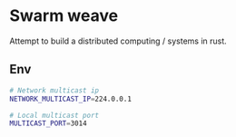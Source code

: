 # Swarm weave

Attempt to build a distributed computing / systems in rust.

## Env

```bash
# Network multicast ip
NETWORK_MULTICAST_IP=224.0.0.1

# Local multicast port
MULTICAST_PORT=3014
```
